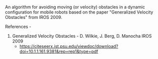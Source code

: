 An algorithm for avoiding moving (or velocity) obstacles in a dynamic configuration for mobile robots based on the paper "Generalized Velocity Obstacles" from IROS 2009.

References -
1) Generalized Velocity Obstacles - D. Wilkie, J. Berg, D. Manocha IROS 2009
   - https://citeseerx.ist.psu.edu/viewdoc/download?doi=10.1.1.161.9381&rep=rep1&type=pdf

